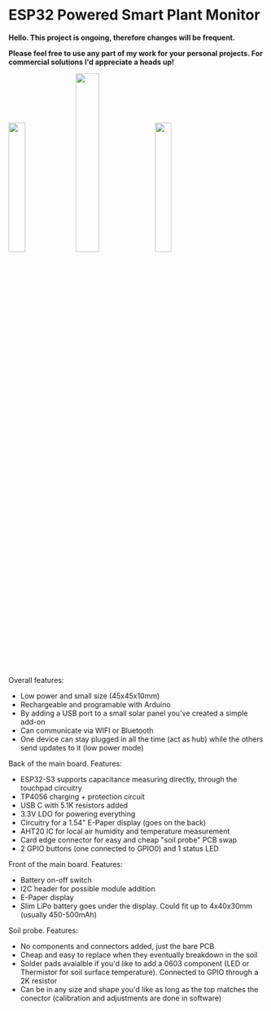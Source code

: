 # ESP32 Powered Smart Plant Monitor



**Hello. This project is ongoing, therefore changes will be frequent.**

**Please feel free to use any part of my work for your personal projects. For commercial solutions I'd appreciate a heads up!**




<img src="https://github.com/ovidiu4/smart-plant-monitor/blob/main/pictures/interface/sensors.jpg" width=25.5% height=25.5%>  <img src="https://github.com/ovidiu4/smart-plant-monitor/blob/main/pictures/presentation.jpg" width=30% height=30%>  <img src="https://github.com/ovidiu4/smart-plant-monitor/blob/main/pictures/interface/firmware.jpg" width=25.5% height=25.5%>

 
Overall features:
- Low power and small size (45x45x10mm)
- Rechargeable and programable with Arduino
- By adding a USB port to a small solar panel you've created a simple add-on 
- Can communicate via WIFI or Bluetooth
- One device can stay plugged in all the time (act as hub) while the others send updates to it (low power mode)


Back of the main board. Features:
- ESP32-S3 supports capacitance measuring directly, through the touchpad circuitry
- TP4056 charging + protection circuit
- USB C with 5.1K resistors added
- 3.3V LDO for powering everything
- Circuitry for a 1.54" E-Paper display (goes on the back)
- AHT20 IC for local air humidity and temperature measurement
- Card edge connector for easy and cheap "soil probe" PCB swap
- 2 GPIO buttons (one connected to GPIO0) and 1 status LED



Front of the main board. Features:
- Battery on-off switch
- I2C header for possible module addition
- E-Paper display
- Slim LiPo battery goes under the display. Could fit up to 4x40x30mm (usually 450-500mAh)



Soil probe. Features:
- No components and connectors added, just the bare PCB
- Cheap and easy to replace when they eventually breakdown in the soil
- Solder pads avaialble if you'd like to add a 0603 component (LED or Thermistor for soil surface temperature). Connected to GPIO through a 2K resistor
- Can be in any size and shape you'd like as long as the top matches the conector (calibration and adjustments are done in software)



